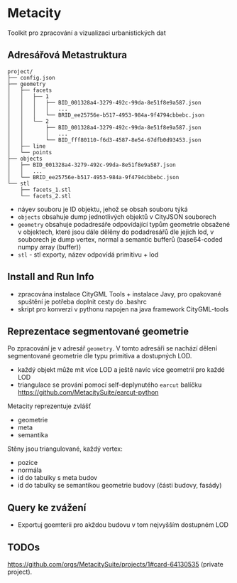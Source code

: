 # Metacity

Toolkit pro zpracování a vizualizaci urbanistických dat

## Adresářová Metastruktura

```
project/
├── config.json
├── geometry
│   ├── facets
│   │   ├── 1
│   │   │   ├── BID_001328a4-3279-492c-99da-8e51f8e9a587.json
│   │   │   │   ...
│   │   │   └── BRID_ee25756e-b517-4953-984a-9f4794cbbebc.json
│   │   └── 2
│   │       ├── BID_001328a4-3279-492c-99da-8e51f8e9a587.json
│   │       │   ...
│   │       └── BID_fff80110-f6d3-4587-8e54-67dfb0d93453.json
│   ├── line
│   └── points
├── objects
│   ├── BID_001328a4-3279-492c-99da-8e51f8e9a587.json
│   │   ... 
│   └── BRID_ee25756e-b517-4953-984a-9f4794cbbebc.json
└── stl
    ├── facets_1.stl
    └── facets_2.stl
```

- náyev souboru je ID objektu, jehož se obsah souboru týká
- `objects` obsahuje dump jednotlivých objektů v CityJSON souborech
- `geometry` obsahuje podadresáře odpovídající typům geometrie obsažené v objektech, které jsou dále dělěny do podadresářů dle jejich lod, v souborech je dump vertex, normal a semantic bufferů (base64-coded numpy array (buffer)) 
- `stl` - stl exporty, název odpovídá primitivu + lod


## Install and Run Info

- zpracována instalace CityGML Tools + instalace Javy, pro opakované spuštění je potřeba doplnit cesty do .bashrc 
- skript pro konverzi v pythonu napojen na java framework CityGML-tools


## Reprezentace segmentované geometrie
Po zpracování je v adresář `geometry`. V tomto adresáři se nachází dělení segmentované geometrie dle typu primitiva a dostupných LOD. 

- každý objekt může mít více LOD a ještě navíc více geometrií pro každé LOD
- triangulace se prování pomocí self-deplynutého `earcut` balíčku https://github.com/MetacitySuite/earcut-python 

Metacity reprezentuje zvlášť 
- geometrie
- meta
- semantika

Stěny jsou triangulované, každý vertex:

- pozice
- normála
- id do tabulky s meta budov
- id do tabulky se semantikou geometrie budovy (části budovy, fasády)

## Query ke zvážení

- Exportuj goemterii pro akždou budovu v tom nejvyšším dostupném LOD

## TODOs
https://github.com/orgs/MetacitySuite/projects/1#card-64130535 (private project). 